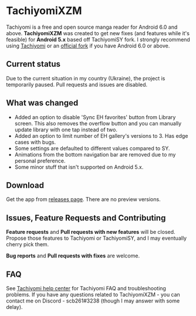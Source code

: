 # TachiyomiXZM
Tachiyomi is a free and open source manga reader for Android 6.0 and above. **TachiyomiXZM** was created to get new fixes (and features while it's feasible) for **Android 5.x** based off TachiyomiSY fork. I strongly recommend using [Tachiyomi](https://github.com/tachiyomiorg/tachiyomi) or an [official fork](https://tachiyomi.org/forks/) if you have Android 6.0 or above.

## Current status
Due to the current situation in my country (Ukraine), the project is temporarily paused. Pull requests and issues are disabled.

## What was changed

* Added an option to disable 'Sync EH favorites' button from Library screen. This also removes the overflow button and you can manually update library with one tap instead of two.
* Added an option to limit number of EH gallery's versions to 3. Has edge cases with bugs.
* Some settings are defaulted to different values compared to SY.
* Animations from the bottom navigation bar are removed due to my personal preference.
* Some minor stuff that isn't supported on Android 5.x.

## Download
Get the app from [releases page](https://github.com/scb261/TachiyomiXZM/releases). There are no preview versions.

## Issues, Feature Requests and Contributing

**Feature requests** and **Pull requests with new features** will be closed. Propose those features to Tachiyomi or TachiyomiSY, and I may eventually cherry pick them.

**Bug reports** and **Pull requests with fixes** are welcome.

## FAQ

See [Tachiyomi help center](https://tachiyomi.org/help/) for Tachiyomi FAQ and troubleshooting problems. If you have any questions related to TachiyomiXZM - you can contact me on Discord - scb261#3238 (though I may answer with some delay).
